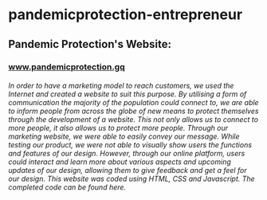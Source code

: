 # pandemicprotection-entrepreneur

## Pandemic Protection's Website:

### www.pandemicprotection.gq

###### In order to have a marketing model to reach customers, we used the Internet and created a website to suit this purpose. By utilising a form of communication the majority of the population could connect to, we are able to inform people from across the globe of new means to protect themselves through the development of a website. This not only allows us to connect to more people, it also allows us to protect more people. Through our marketing website, we were able to easily convey our message. While testing our product, we were not able to visually show users the functions and features of our design. However, through our online platform, users could interact and learn more about various aspects and upcoming updates of our design, allowing them to give feedback and get a feel for our design. This website was coded using HTML, CSS and Javascript. The completed code can be found here. 
